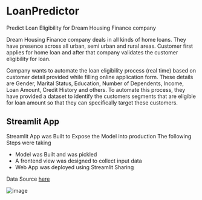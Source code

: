 # LoanPredictor

Predict Loan Eligibility for Dream Housing Finance company

Dream Housing Finance company deals in all kinds of home loans. They have presence across all urban, semi urban and rural areas. Customer first applies for home loan and after that company validates the customer eligibility for loan.

Company wants to automate the loan eligibility process (real time) based on customer detail provided while filling online application form. These details are Gender, Marital Status, Education, Number of Dependents, Income, Loan Amount, Credit History and others. To automate this process, they have provided a dataset to identify the customers segments that are eligible for loan amount so that they can specifically target these customers. 

## Streamlit App 
Streamlit App was Built to Expose the Model into production
The following Steps were taking <br>
- Model was Built and was pickled
- A frontend view was designed to collect input data
- Web App was deployed using Streamlit Sharing

Data Source [here](https://datahack.analyticsvidhya.com/contest/practice-problem-loan-prediction-iii/?utm_source=blog&utm_medium=model_depoyment_using_streamlit#ProblemStatement)

![image](https://user-images.githubusercontent.com/40719064/125074167-d491eb80-e0b4-11eb-8021-97d465070e33.png)
